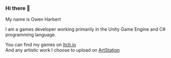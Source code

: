 ### Hi there 👋  

My name is Owen Harbert  

<!--Introduction-->
I am a games developer working primarily in the Unity Game Engine and C# programming language.  


You can find my games on [Itch.io](https://5-babbitt-games.itch.io)  
And any artistic work I choose to upload on [ArtStation](https://www.artstation.com/babbitt)

<!--
**5Babbitt/5Babbitt** is a ✨ _special_ ✨ repository because its `README.md` (this file) appears on your GitHub profile.

Here are some ideas to get you started:

- 🔭 I’m currently working on ...
- 🌱 I’m currently learning ...
- 👯 I’m looking to collaborate on ...
- 🤔 I’m looking for help with ...
- 💬 Ask me about ...
- 📫 How to reach me: ...
- 😄 Pronouns: ...
- ⚡ Fun fact: ...
-->
